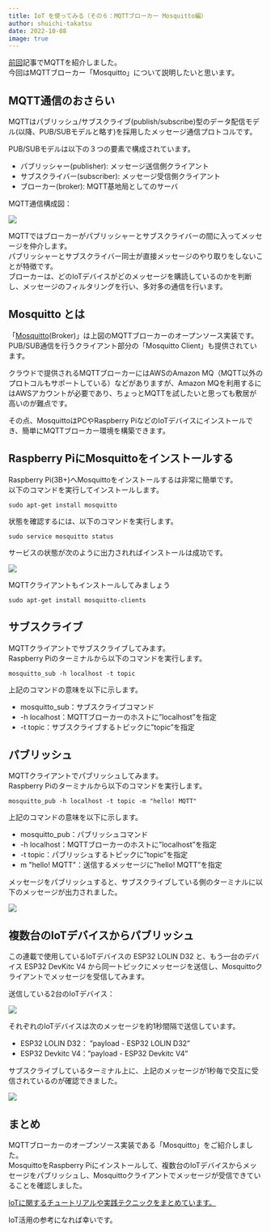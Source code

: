 ```yaml
---
title: IoT を使ってみる（その６：MQTTブローカー Mosquitto編）
author: shuichi-takatsu
date: 2022-10-08
image: true
---
```


[前回](/iot/internet-of-things-05/)記事でMQTTを紹介しました。  
今回はMQTTブローカー「Mosquitto」について説明したいと思います。


## MQTT通信のおさらい

MQTTはパブリッシュ/サブスクライブ(publish/subscribe)型のデータ配信モデル(以降、PUB/SUBモデルと略す)を採用したメッセージ通信プロトコルです。  

PUB/SUBモデルは以下の３つの要素で構成されています。  
- パブリッシャー(publisher): メッセージ送信側クライアント 
- サブスクライバー(subscriber): メッセージ受信側クライアント
- ブローカー(broker): MQTT基地局としてのサーバ

MQTT通信構成図：

![](https://gyazo.com/c9b1b5b53e4429b79974604e543b7b20.png)

MQTTではブローカーがパブリッシャーとサブスクライバーの間に入ってメッセージを仲介します。  
パブリッシャーとサブスクライバー同士が直接メッセージのやり取りをしないことが特徴です。  
ブローカーは、どのIoTデバイスがどのメッセージを購読しているのかを判断し、メッセージのフィルタリングを行い、多対多の通信を行います。  

## Mosquitto とは

「[Mosquitto](https://mosquitto.org/)(Broker)」は上図のMQTTブローカーのオープンソース実装です。  
PUB/SUB通信を行うクライアント部分の「Mosquitto Client」も提供されています。  

クラウドで提供されるMQTTブローカーにはAWSのAmazon MQ（MQTT以外のプロトコルもサポートしている）などがありますが、Amazon MQを利用するにはAWSアカウントが必要であり、ちょっとMQTTを試したいと思っても敷居が高いのが難点です。

その点、MosquittoはPCやRaspberry PiなどのIoTデバイスにインストールでき、簡単にMQTTブローカー環境を構築できます。  

## Raspberry PiにMosquittoをインストールする

Raspberry Pi(3B+)へMosquittoをインストールするは非常に簡単です。  
以下のコマンドを実行してインストールします。  

```shell
sudo apt-get install mosquitto
```

状態を確認するには、以下のコマンドを実行します。  

```shell
sudo service mosquitto status
```

サービスの状態が次のように出力されればインストールは成功です。

![](https://gyazo.com/844389088fcd5edaea2cb3e99b13db25.png)

MQTTクライアントもインストールしてみましょう

```shell
sudo apt-get install mosquitto-clients
```

## サブスクライブ

MQTTクライアントでサブスクライブしてみます。  
Raspberry Piのターミナルから以下のコマンドを実行します。  

```shell
mosquitto_sub -h localhost -t topic
```

上記のコマンドの意味を以下に示します。  
- mosquitto_sub：サブスクライブコマンド
- -h localhost：MQTTブローカーのホストに”localhost”を指定
- -t topic：サブスクライブするトピックに”topic”を指定

## パブリッシュ

MQTTクライアントでパブリッシュしてみます。  
Raspberry Piのターミナルから以下のコマンドを実行します。  

```shell
mosquitto_pub -h localhost -t topic -m "hello! MQTT"
```

上記のコマンドの意味を以下に示します。  
- mosquitto_pub：パブリッシュコマンド
- -h localhost：MQTTブローカーのホストに”localhost”を指定
- -t topic：パブリッシュするトピックに”topic”を指定
- m "hello! MQTT"：送信するメッセージに”hello! MQTT”を指定

メッセージをパブリッシュすると、サブスクライブしている側のターミナルに以下のメッセージが出力されました。

![](https://gyazo.com/21621503207f42514c94c7aca0ebb038.png)

## 複数台のIoTデバイスからパブリッシュ

この連載で使用しているIoTデバイスの ESP32 LOLIN D32 と、もう一台のデバイス ESP32 DevKitc V4 から同一トピックにメッセージを送信し、Mosquittoクライアントでメッセージを受信してみます。

送信している2台のIoTデバイス：  

![](https://gyazo.com/007a1958ec8d777dfdf5eff81fe7998c.png)

それぞれのIoTデバイスは次のメッセージを約1秒間隔で送信しています。   

- ESP32 LOLIN D32： ”payload - ESP32 LOLIN D32”
- ESP32 Devkitc V4：”payload - ESP32 Devkitc V4”

サブスクライブしているターミナル上に、上記のメッセージが1秒毎で交互に受信されているのが確認できました。

![](https://gyazo.com/a33f81a6b64019dc9fcf07cce89d0670.png)


## まとめ

MQTTブローカーのオープンソース実装である「Mosquitto」をご紹介しました。  
MosquittoをRaspberry Piにインストールして、複数台のIoTデバイスからメッセージをパブリッシュし、Mosquittoクライアントでメッセージが受信できていることを確認しました。

[IoTに関するチュートリアルや実践テクニックをまとめています。](/iot/)

IoT活用の参考になれば幸いです。
